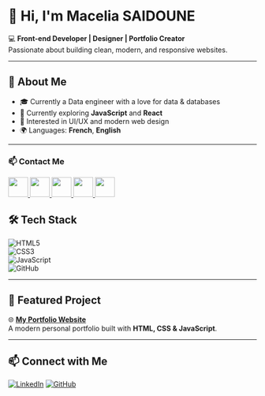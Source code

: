 # 👋 Hi, I'm Macelia SAIDOUNE  

💻 **Front-end Developer | Designer | Portfolio Creator**  
Passionate about building clean, modern, and responsive websites.  

---

## 🚀 About Me  
- 🎓 Currently a Data engineer with a love for data & databases  
- 🌱 Currently exploring **JavaScript** and  **React**  
- 🎨 Interested in UI/UX and modern web design  
- 🌍 Languages: **French**, **English**  

---
### 📫 Contact Me

<!-- LinkedIn -->
<a href="https://www.linkedin.com/in/TON-NOM/">
  <img src="https://cdn.jsdelivr.net/gh/devicons/devicon/icons/linkedin/linkedin-original.svg" width="40px"/>
</a>

<!-- Facebook -->
<a href="https://www.facebook.com/TON.PROFIL/">
  <img src="https://cdn-icons-png.flaticon.com/512/733/733547.png" width="40px"/>
</a>

<!-- Telegram -->
<a href="https://t.me/Maceliaa">
  <img src="https://cdn-icons-png.flaticon.com/512/2111/2111646.png" width="40px"/>
</a>

<!-- Email -->
<a href="mailto:massiliasaidoune630@gmail.com">
  <img src="https://cdn-icons-png.flaticon.com/512/732/732200.png" width="40px"/>
</a>

<!-- WhatsApp -->
<a href="https://wa.me/+213 666 33 52 63">
  <img src="https://cdn-icons-png.flaticon.com/512/733/733585.png" width="40px"/>
</a>


## 🛠️ Tech Stack  
![HTML5](https://img.shields.io/badge/HTML5-E34F26?style=for-the-badge&logo=html5&logoColor=white)  
![CSS3](https://img.shields.io/badge/CSS3-1572B6?style=for-the-badge&logo=css3&logoColor=white)  
![JavaScript](https://img.shields.io/badge/JavaScript-F7DF1E?style=for-the-badge&logo=javascript&logoColor=black)  
![GitHub](https://img.shields.io/badge/GitHub-181717?style=for-the-badge&logo=github&logoColor=white)  

---

## 📌 Featured Project  
🌐 [**My Portfolio Website**](https://macelia.github.io)  
A modern personal portfolio built with **HTML, CSS & JavaScript**.  

---

## 📫 Connect with Me  
[![LinkedIn](https://img.shields.io/badge/LinkedIn-0077B5?style=for-the-badge&logo=linkedin&logoColor=white)](https://www.linkedin.com/in/macelia-saidoune-0245a4210)
[![GitHub](https://img.shields.io/badge/GitHub-100000?style=for-the-badge&logo=github&logoColor=white)](https://github.com/Macelia)
